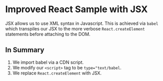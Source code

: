 # Improved React Sample with JSX
JSX allows us to use XML syntax in Javascript. This is achieved via `babel` which transpiles our JSX to the more verbose `React.createElement` statements before attaching to the DOM.

## In Summary
1. We import babel via a CDN script.
1. We modify our `<script>` tag to be `type="text/babel`.
1. We replace `React.createElement` with JSX.
